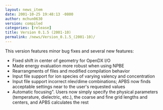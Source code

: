 ```yaml
---
layout: news_item
date: 2001-10-25 19:48:13 -0800
author: mchun0630
version: compiled
categories: [release]
title: Version 0.1.5 (2001-10)
permalink: /news/Version_0.1.5_(2001-10)/
---
```


This version features minor bug fixes and several new features:
<ul>
<li>Fixed shift in center of geometry for OpenDX I/O</li>
<li>Made energy evaluation more robust when using NPBE</li>
<li>Rearrangments of files and modified compilation behavior</li>
<li>Input file support for ion species of varying valency and concentration</li>
<li>Input file support incorrect nlev/dime combinations; APBS now finds acceptable settings near to the user's requested values</li>
<li>Automatic focusing".  Users now simply specify the physical parameters (temperature, dielectric, etc.), the coarse and fine grid lengths and centers, and APBS calculates the rest</li>
</ul>
